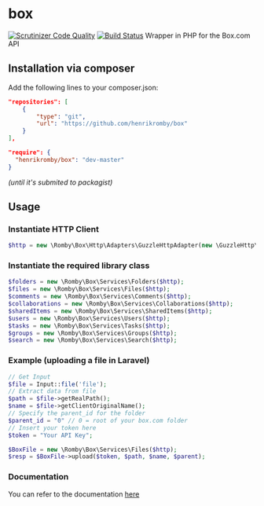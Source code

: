 # box
[![Scrutinizer Code Quality](https://scrutinizer-ci.com/g/henrikromby/box/badges/quality-score.png?b=master)](https://scrutinizer-ci.com/g/henrikromby/box/?branch=master) [![Build Status](https://scrutinizer-ci.com/g/henrikromby/box/badges/build.png?b=master)](https://scrutinizer-ci.com/g/henrikromby/box/build-status/master)
Wrapper in PHP for the Box.com API

## Installation via composer

Add the following lines to your composer.json:
```json
"repositories": [  
    {
        "type": "git",
        "url": "https://github.com/henrikromby/box"
    }
],

"require": {
  "henrikromby/box": "dev-master"
}
```
_(until it's submited to packagist)_

## Usage

### Instantiate HTTP Client
```php
$http = new \Romby\Box\Http\Adapters\GuzzleHttpAdapter(new \GuzzleHttp\Client())
```

### Instantiate the required library class
```php
$folders = new \Romby\Box\Services\Folders($http);
$files = new \Romby\Box\Services\Files($http);
$comments = new \Romby\Box\Services\Comments($http);
$collaborations = new \Romby\Box\Services\Collaborations($http);
$sharedItems = new \Romby\Box\Services\SharedItems($http);
$users = new \Romby\Box\Services\Users($http);
$tasks = new \Romby\Box\Services\Tasks($http);
$groups = new \Romby\Box\Services\Groups($http);
$search = new \Romby\Box\Services\Search($http);
```

### Example (uploading a file in Laravel)
```php
// Get Input
$file = Input::file('file');
// Extract data from file
$path = $file->getRealPath();
$name = $file->getClientOriginalName();
// Specify the parent_id for the folder
$parent_id = "0" // 0 = root of your box.com folder
// Insert your token here
$token = "Your API Key";

$BoxFile = new \Romby\Box\Services\Files($http);
$resp = $BoxFile->upload($token, $path, $name, $parent);
```

### Documentation
You can refer to the documentation [here](docs/)